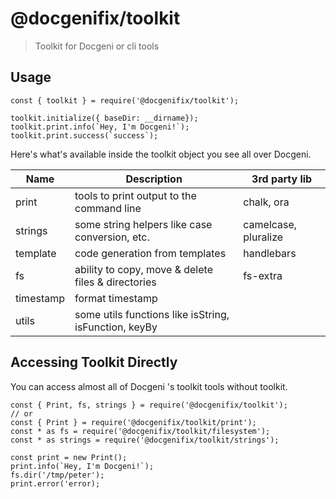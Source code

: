 # @docgenifix/toolkit

> Toolkit for Docgeni or cli tools

## Usage

```
const { toolkit } = require('@docgenifix/toolkit');

toolkit.initialize({ baseDir: __dirname});
toolkit.print.info(`Hey, I'm Docgeni!`);
toolkit.print.success(`success`);
```

Here's what's available inside the toolkit object you see all over Docgeni.

Name| Description | 3rd party lib 
---| --- | --- 
print | tools to print output to the command line | chalk, ora 
strings | some string helpers like case conversion, etc. | camelcase, pluralize 
template | code generation from templates | handlebars
fs | ability to copy, move & delete files & directories | fs-extra
timestamp | format timestamp | 
utils | some utils functions like isString, isFunction, keyBy

## Accessing Toolkit Directly

You can access almost all of Docgeni 's toolkit tools without toolkit.

```
const { Print, fs, strings } = require('@docgenifix/toolkit');
// or
const { Print } = require('@docgenifix/toolkit/print');
const * as fs = require('@docgenifix/toolkit/filesystem');
const * as strings = require('@docgenifix/toolkit/strings');

const print = new Print();
print.info(`Hey, I'm Docgeni!`);
fs.dir('/tmp/peter');
print.error('error);
```
